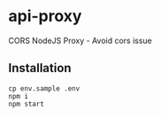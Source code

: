 # api-proxy

CORS NodeJS Proxy - Avoid cors issue

## Installation

```
cp env.sample .env
npm i
npm start
```
